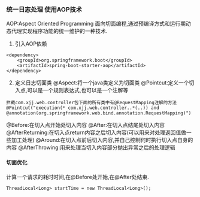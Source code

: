 ### 统一日志处理 使用AOP技术
AOP:Aspect Oriented Programming 面向切面编程,通过预编译方式和运行期动态代理实现程序功能的统一维护的一种技术.

1. 引入AOP依赖
```
<dependency>
    <groupId>org.springframework.boot</groupId>
    <artifactId>spring-boot-starter-aop</artifactId>
</dependency>
```

2. 定义日志切面类
@Aspect:将一个java类定义为切面类
@Pointcut:定义一个切入点,可以是一个规则表达式,也可以是一个注解等
```
拦截com.xjj.web.controller包下面的所有类中有@RequestMapping注解的方法
@Pointcut("execution(* com.xjj.web.controller..*(..)) and @annotation(org.springframework.web.bind.annotation.RequestMapping)")  
```
@Before:在切入点开始处切入内容
@After:在切入点结尾处切入内容
@AfterReturning:在切入点return内容之后切入内容(可以用来对处理返回值做一些加工处理)
@Around:在切入点前后切入内容,并自己控制何时执行切入点自身的内容
@AfterThrowing:用来处理当切入内容部分抛出异常之后的处理逻辑


#### 切面优化
计算一个请求的耗时时间,在@Before处开始,在@After处结束.
```
ThreadLocal<Long> startTime = new ThreadLocal<Long>();
```